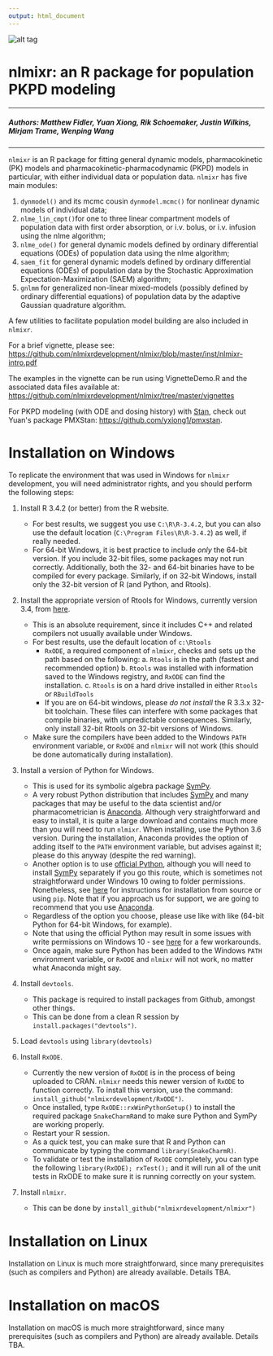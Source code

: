```yaml
---
output: html_document
---
```

![alt tag](https://github.com/nlmixrdevelopment/nlmixr/blob/master/logo.png)

# nlmixr: an R package for population PKPD modeling
***  

##### Authors: Matthew Fidler, Yuan Xiong, Rik Schoemaker, Justin Wilkins, Mirjam Trame, Wenping Wang

***
`nlmixr` is an R package for fitting general dynamic models, pharmacokinetic (PK) models and pharmacokinetic-pharmacodynamic (PKPD) models in particular, with either individual data or population data. `nlmixr` has five main modules:  

1. `dynmodel()` and its mcmc cousin `dynmodel.mcmc()` for nonlinear dynamic models of individual data; 
2. `nlme_lin_cmpt()`for one to three linear compartment models of population data with first order absorption, or i.v. bolus, or i.v. infusion using the nlme algorithm; 
3. `nlme_ode()` for general dynamic models defined by ordinary differential equations (ODEs) of population data using the nlme algorithm; 
4. `saem_fit` for general dynamic models defined by ordinary differential equations (ODEs) of population data by the Stochastic Approximation Expectation-Maximization (SAEM) algorithm;  
5. `gnlmm` for generalized non-linear mixed-models (possibly defined by ordinary differential equations) of population data by the adaptive Gaussian quadrature algorithm.

A few utilities to facilitate population model building are also included in `nlmixr`.

For a brief vignette, please see:
https://github.com/nlmixrdevelopment/nlmixr/blob/master/inst/nlmixr-intro.pdf

The examples in the vignette can be run using VignetteDemo.R and the associated data files available at:
https://github.com/nlmixrdevelopment/nlmixr/tree/master/vignettes

For PKPD modeling (with ODE and dosing history) with [Stan](http://mc-stan.org/), check out Yuan's package PMXStan: https://github.com/yxiong1/pmxstan. 

# Installation on Windows
To replicate the environment that was used in Windows for `nlmixr` development, you will need administrator rights, and you should perform the following steps:

1. Install R 3.4.2 (or better) from the R website.
   - For best results, we suggest you use `C:\R\R-3.4.2`, but
     you can also use the default location (`C:\Program Files\R\R-3.4.2`) as well, if really needed.
   - For 64-bit Windows, it is best practice to include *only* the 64-bit version. 
     If you include 32-bit files, some packages may not
     run correctly.  Additionally, both the 32- and
     64-bit binaries have to be compiled for every package. Similarly, if on 32-bit Windows, install only the 32-bit version of R (and Python, and Rtools).

2. Install the appropriate version of Rtools for Windows, currently version 3.4, from [here](https://cran.r-project.org/bin/windows/Rtools/).
   - This is an absolute requirement, since it includes C++ and related compilers not usually available under Windows.
   - For best results, use the default location of `c:\Rtools`
     - `RxODE`, a required component of `nlmixr`, checks and sets up the path based on the following:
	    a. `Rtools` is in the path (fastest and recommended option)
		b. `Rtools` was installed with information saved to the Windows registry, and `RxODE` can 
		   find the installation.
		c. `Rtools` is on a hard drive installed in either `Rtools` or `RBuildTools`
     - If you are on 64-bit windows, please *do not install* the R
       3.3.x 32-bit toolchain.  These files can interfere with some
       packages that compile binaries, with unpredictable consequences.  Similarly, only install 32-bit
       Rtools on 32-bit versions of Windows.
   - Make sure the compilers have been added to the Windows `PATH` environment variable, or `RxODE` and `nlmixr` will not work (this should be done automatically during installation).
3. Install a version of Python for Windows.
   - This is used for its symbolic algebra package [SymPy](http://sympy.org/).
   - A very robust Python distribution that includes [SymPy](http://sympy.org/) and
     many packages that may be useful to the data scientist and/or
     pharmacometrician
     is [Anaconda](https://www.anaconda.com/download/). Although very straightforward and easy to install, it is quite a large download and contains much more than you will need to run `nlmixr`. When installing, use the Python 3.6 version. During the installation, Anaconda provides the option of adding itself to the `PATH` environment variable, but advises against it; please do this anyway (despite the red warning).
   - Another option is to use [official Python](http://python.org), although you will need to install [SymPy](http://sympy.org/) separately if you go this route, which is sometimes not straightforward under Windows 10 owing to folder permissions. Nonetheless, see [here](http://simpy.readthedocs.io/en/latest/simpy_intro/installation.html) for instructions for installation from source or using `pip`. Note that if you approach us for support, we are going to recommend that you use [Anaconda](https://www.anaconda.com/download/).
   - Regardless of the option you choose, please use like with like (64-bit Python for 64-bit Windows, for example).
   - Note that using the official Python may result in some issues with write permissions on Windows 10 - see [here](https://stackoverflow.com/questions/31172719/pip-install-access-denied-on-windows) for a few workarounds.
   - Once again, make sure Python has been added to the Windows `PATH` environment variable, or `RxODE` and `nlmixr` will not work, no matter what Anaconda might say.   
3. Install `devtools`.
   - This package is required to install packages from Github, amongst other things.
   - This can be done from a clean R session by `install.packages("devtools")`.
4. Load `devtools` using `library(devtools)`
5. Install `RxODE`.
   - Currently the new version of `RxODE` is in the process of being
     uploaded to CRAN.  `nlmixr` needs this newer version of `RxODE` to
     function correctly. To install this version, use the command:
     `install_github("nlmixrdevelopment/RxODE")`.
   - Once installed, type `RxODE::rxWinPythonSetup()` to install the required package `SnakeCharmR`and to make sure Python and SymPy are working properly.
   - Restart your R session.
   - As a quick test, you can make sure that R and Python can
     communicate by typing the command `library(SnakeCharmR)`.
   - To validate or test the installation of `RxODE` completely, you
     can type the following `library(RxODE); rxTest();` and it will
     run all of the unit tests in RxODE to make sure it is running
     correctly on your system.
6. Install `nlmixr`.
   - This can be done by `install_github("nlmixrdevelopment/nlmixr")`

# Installation on Linux
Installation on Linux is much more straightforward, since many prerequisites (such as compilers and Python) are already available. Details TBA.

# Installation on macOS
Installation on macOS is much more straightforward, since many prerequisites (such as compilers and Python) are already available. Details TBA.

